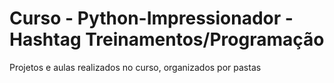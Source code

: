 # Curso - Python-Impressionador - Hashtag Treinamentos/Programação


Projetos e aulas realizados no curso, organizados por pastas
